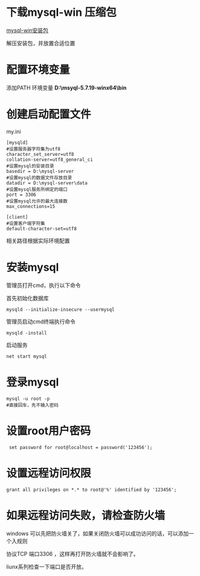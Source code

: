 # 下载mysql-win 压缩包

[mysql-win安装包](https://dev.mysql.com/downloads/mysql/)

解压安装包，并放置合适位置

# 配置环境变量

添加PATH 环境变量   **D:\msyql-5.7.19-winx64\bin**

# 创建启动配置文件

my.ini

```
[mysqld]
#设置服务器字符集为utf8
character_set_server=utf8
collation-server=utf8_general_ci
#设置mysql的安装目录
basedir = D:\mysql-server
#设置mysql的数据文件存放目录
datadir = D:\mysql-server\data
#设置mysql服务所绑定的端口
port = 3306
#设置mysql允许的最大连接数
max_connections=15

[client]    
#设置客户端字符集
default-character-set=utf8
```

相关路径根据实际环境配置

# 安装mysql

管理员打开cmd，执行以下命令

首先初始化数据库

```
mysqld --initialize-insecure --usermysql
```

管理员启动cmd终端执行命令

```
mysqld -install
```

启动服务

```
net start mysql
```

# 登录mysql

```
mysql -u root -p
#直接回车，先不输入密码
```

# 设置root用户密码

```
 set password for root@localhost = password('123456');
```

# 设置远程访问权限

```
grant all privileges on *.* to root@'%' identified by '123456';
```

# 如果远程访问失败，请检查防火墙

windows 可以先把防火墙关了，如果关闭防火墙可以成功访问的话，可以添加一个入规则

协议TCP  端口3306 ，这样再打开防火墙就不会影响了。

liunx系列检查一下端口是否开放。

